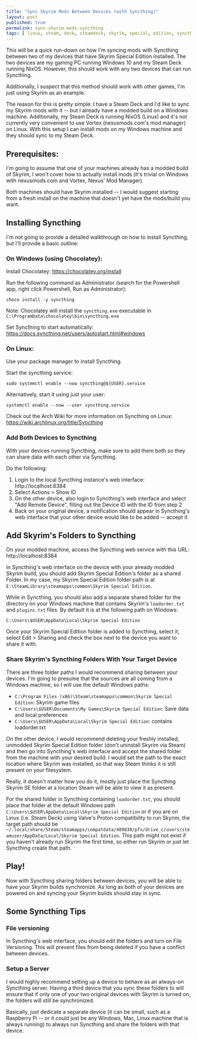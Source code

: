 ```yaml
---
title: "Sync Skyrim Mods Between Devices (with Syncthing)"
layout: post
published: true
permalink: sync-skyrim-mods-syncthing
tags: [ linux, steam, deck, steamdeck, skyrim, special, edition, syncthing, mods, vortex, mod, manager, gaming ]
---
```


This will be a quick run-down on how I'm syncing mods with Syncthing between two of my devices that have Skyrim Special Edition installed. The two devices are my gaming PC running Windows 10 and my Steam Deck running NixOS. However, this should work with any two devices that can run Syncthing.

Additionally, I suspect that this method should work with other games, I'm just using Skyrim as an example.

The reason for this is pretty simple: I have a Steam Deck and I'd like to sync my Skyrim mods with it -- but I already have a modded build on a Windows machine. Additionally, my Steam Deck is running NixOS (Linux) and it's not currently very convenient to use Vortex (nexusmods.com's mod manager) on Linux. With this setup I can install mods on my Windows machine and they should sync to my Steam Deck.

## Prerequisites:

I'm going to assume that one of your machines already has a modded build of Skyrim, I won't cover how to actually install mods (it's trivial on Windows with nexusmods.com and Vortex, Nexus' Mod Manager).

Both machines should have Skyrim installed -- I would suggest starting from a fresh install on the machine that doesn't yet have the mods/build you want. 

## Installing Syncthing
I'm not going to provide a detailed walkthrough on how to install Syncthing, but I'll provide a basic outline:

### On Windows (using Chocolatey):
Install Chocolatey: https://chocolatey.org/install

Run the following command as Administrator (search for the Powershell app, right click Powershell, Run as Administrator):
```
choco install -y syncthing
```
Note: Chocolatey will install the `syncthing.exe` executable in `C:\ProgramData\chocolatey\bin\syncthing.exe`

Set Syncthing to start automatically: https://docs.syncthing.net/users/autostart.html#windows

### On Linux:

Use your package manager to install Syncthing.

Start the syncthing service: 

```
sudo systemctl enable --now syncthing@${USER}.service
```

Alternatively, start it using just your user:

```
systemctl enable --now --user syncthing.service
```

Check out the Arch Wiki for more information on Syncthing on Linux: https://wiki.archlinux.org/title/Syncthing

### Add Both Devices to Syncthing

With your devices running Syncthing, make sure to add them both so they can share data with each other via Syncthing.

Do the following:
1. Login to the local Syncthing instance's web interface: http://localhost:8384
2. Select Actions > Show ID
3. On the other device, also login to Syncthing's web interface and select "Add Remote Device", filling out the Device ID with the ID from step 2
4. Back on your original device, a notification should appear in Syncthing's web interface that your other device would like to be added -- accept it

## Add Skyrim's Folders to Syncthing

On your modded machine, access the Syncthing web service with this URL: http://localhost:8384

In Syncthing's web interface on the device with your already modded Skyrim build, you should add Skyrim Special Edition's folder as a shared Folder. In my case, my Skyrim Special Edition folder path is at `E:\SteamLibrary\steamapps\common\Skyrim Special Edition`.

While in Syncthing, you should also add a separate shared folder for the directory on your Windows machine that contains Skyrim's `loadorder.txt` and `plugins.txt` files. By default it is at the following path on Windows:

```
C:\Users\$USER\AppData\Local\Skyrim Special Edition
```

Once your Skyrim Special Edition folder is added to Syncthing, select it, select Edit > Sharing and check the box next to the device you want to share it with.

### Share Skyrim's Syncthing Folders With Your Target Device

There are three folder paths I would recommend sharing between your devices. I'm going to presume that the sources are all coming from a Windows machine, so I will use the default Windows paths:

- `C:\Program Files (x86)\Steam\steamapps\common\Skyrim Special Edition`: Skyrim game files
- `C:\Users\$USER\Documents\My Games\Skyrim Special Edition`: Save data and local preferences
- `C:\Users\$USER\AppData\Local\Skyrim Special Edition`: contains loadorder.txt

On the other device, I would recommend deleting your freshly installed, unmodded Skyrim Special Edition folder (don't uninstall Skyrim via Steam) and then go into Syncthing's web interface and accept the shared folder from the machine with your desired build. I would set the path to the exact location where Skyrim was installed, so that way Steam thinks it is still present on your filesystem.

Really, it doesn't matter how you do it, mostly just place the Syncthing Skyrim SE folder at a location Steam will be able to view it as present.

For the shared folder in Syncthing containing `loadorder.txt`, you should place that folder at the default Windows path `C:\Users\$USER\AppData\Local\Skyrim Special Edition` or if you are on Linux (i.e. Steam Deck) using Valve's Proton compatibility to run Skyrim, the target path should be `~/.local/share/Steam/steamapps/compatdata/489830/pfx/drive_c/users/steamuser/AppData/Local/Skyrim Special Edition`. This path might not exist if you haven't already run Skyrim the first time, so either run Skyrim or just let Syncthing create that path.

## Play!

Now with Syncthing sharing folders between devices, you will be able to have your Skyrim builds synchronize. As long as both of your devices are powered on and syncing your Skyrim builds should stay in sync.

## Some Syncthing Tips

### File versioning

In Syncthing's web interface, you should edit the folders and turn on File Versioning. This will prevent files from being deleted if you have a conflict between devices.

### Setup a Server

I would highly recommend setting up a device to behave as an always-on Syncthing server. Having a third device that you sync these folders to will ensure that if only one of your two original devices with Skyrim is turned on, the folders will still be synchronized.

Basically, just dedicate a separate device (it can be small, such as a Raspberry Pi -- or it could just be any Windows, Mac, Linux machine that is always running) to always run Syncthing and share the folders with that device.
